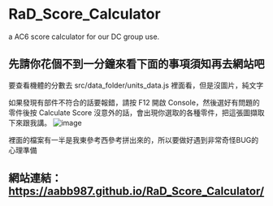 # RaD_Score_Calculator
a AC6 score calculator for our DC group use.

## 先請你花個不到一分鐘來看下面的事項須知再去網站吧

要查看機體的分數去 src/data_folder/units_data.js 裡面看，但是沒圖片，純文字

如果發現有部件不符合的話要報錯，請按 F12 開啟 Console，然後選好有問題的零件後按 Calculate Score
沒意外的話，會出現你選取的各種零件，把這張圖擷取下來跟我講。
![image](https://github.com/user-attachments/assets/63bf9cdf-1988-447b-87a2-66ee975541ef)

裡面的檔案有一半是我東參考西參考拼出來的，所以要做好遇到非常奇怪BUG的心理準備


## 網站連結：https://aabb987.github.io/RaD_Score_Calculator/
